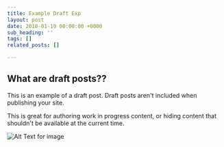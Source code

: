 ```yaml
---
title: Example Draft Exp
layout: post
date: 2018-01-19 00:00:00 +0000
sub_heading: ''
tags: []
related_posts: []

---
```

## What are draft posts??

This is an example of a draft post. Draft posts aren't included when publishing your site.

This is great for authoring work in progress content, or hiding content that shouldn't be available at the current time.

![Alt Text for image](/uploads/2018/02/17/building.jpg "Image Title")